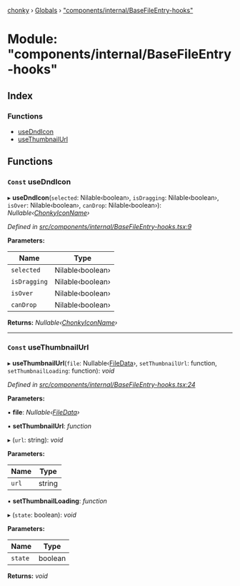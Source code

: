 [chonky](../README.md) › [Globals](../globals.md) › ["components/internal/BaseFileEntry-hooks"](_components_internal_basefileentry_hooks_.md)

# Module: "components/internal/BaseFileEntry-hooks"

## Index

### Functions

* [useDndIcon](_components_internal_basefileentry_hooks_.md#const-usedndicon)
* [useThumbnailUrl](_components_internal_basefileentry_hooks_.md#const-usethumbnailurl)

## Functions

### `Const` useDndIcon

▸ **useDndIcon**(`selected`: Nilable‹boolean›, `isDragging`: Nilable‹boolean›, `isOver`: Nilable‹boolean›, `canDrop`: Nilable‹boolean›): *Nullable‹[ChonkyIconName](../enums/_types_icons_types_.chonkyiconname.md)›*

*Defined in [src/components/internal/BaseFileEntry-hooks.tsx:9](https://github.com/TimboKZ/Chonky/blob/84f690f/src/components/internal/BaseFileEntry-hooks.tsx#L9)*

**Parameters:**

Name | Type |
------ | ------ |
`selected` | Nilable‹boolean› |
`isDragging` | Nilable‹boolean› |
`isOver` | Nilable‹boolean› |
`canDrop` | Nilable‹boolean› |

**Returns:** *Nullable‹[ChonkyIconName](../enums/_types_icons_types_.chonkyiconname.md)›*

___

### `Const` useThumbnailUrl

▸ **useThumbnailUrl**(`file`: Nullable‹[FileData](../interfaces/_types_files_types_.filedata.md)›, `setThumbnailUrl`: function, `setThumbnailLoading`: function): *void*

*Defined in [src/components/internal/BaseFileEntry-hooks.tsx:24](https://github.com/TimboKZ/Chonky/blob/84f690f/src/components/internal/BaseFileEntry-hooks.tsx#L24)*

**Parameters:**

▪ **file**: *Nullable‹[FileData](../interfaces/_types_files_types_.filedata.md)›*

▪ **setThumbnailUrl**: *function*

▸ (`url`: string): *void*

**Parameters:**

Name | Type |
------ | ------ |
`url` | string |

▪ **setThumbnailLoading**: *function*

▸ (`state`: boolean): *void*

**Parameters:**

Name | Type |
------ | ------ |
`state` | boolean |

**Returns:** *void*
